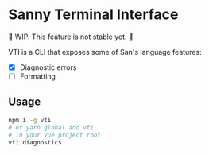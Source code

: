 # Sanny Terminal Interface

🚧 WIP. This feature is not stable yet. 🚧

VTI is a CLI that exposes some of San's language features:

- [x] Diagnostic errors
- [ ] Formatting

## Usage

```bash
npm i -g vti
# or yarn global add vti
# In your Vue project root
vti diagnostics
```
